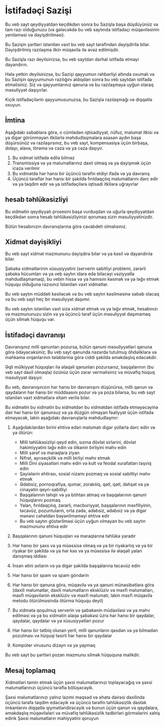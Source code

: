 # İstifadəçi Sazişi

Bu veb sayt qeydiyyatdan keçdikdən sonra bu Sazişlə başa düşdüyünüz və tam razı olduğunuzu (və gələcəkdə bu veb saytında istifadəçi müqaviləsinin yeniləməsi və dəyişdirilməsi).

Bu Sazişin şərtləri istənilən vaxt bu veb sayt tərəfindən dəyişdirilə bilər. Dəyişdirilmiş razılaşma ilkin müqavilə ilə əvəz edilmişdir.

Bu Sazişlə razı deyilsinizsə, bu veb saytdan dərhal istifadə etməyi dayandırın.

Hələ yetkin deyilsinizsə, bu Sazişi qəyyumun rəhbərliyi altında oxumalı və bu Sazişin qəyyumunun razılığını aldıqdan sonra bu veb saytdan istifadə etməlisiniz. Siz və qəyyumlarınız qanuna və bu razılaşmaya uyğun olaraq məsuliyyət daşıyırlar.

Kiçik istifadəçilərin qəyyumusunuzsa, bu Sazişlə razılaşmağı və diqqətlə oxuyun.

## İmtina

Aşağıdakı səbəblərə görə, o cümlədən iqtisadiyyat, nüfuz, məlumat itkisi və ya digər görünməyən itkilərlə məhdudlaşmalara əsasən aydın başa düşürsünüz və razılaşırsınız, bu veb sayt, kompensasiya üçün birbaşa, dolayı, əlavə, törəmə və cəza və ya cəza daşıyır.

1. Bu xidmət istifadə edilə bilməz
1. Transmissiya və ya məlumatlarınız daxil olmaq və ya dəyişmək üçün icazə verilmir
1. Bu xidmətdə hər hansı bir üçüncü tərəfin etdiyi ifadə və ya davranış
1. Üçüncü tərəflər hər hansı bir şəkildə fırıldaqçılıq məlumatlarını dərc edir və ya təqdim edir və ya istifadəçilərə iqtisadi itkilərə uğrayırlar

## hesab təhlükəsizliyi

Bu xidmətin qeydiyyatı prosesini başa vurduqdan və uğurla qeydiyyatdan keçdikdən sonra hesab təhlükəsizliyinizi qorumaq sizin məsuliyyətinizdir.

Bütün hesabınızın davranışlarına görə cavabdeh olmalısınız.

## Xidmət dəyişikliyi

Bu veb sayt xidmət məzmununu dəyişdirə bilər və ya kəsil və dayandırıla bilər.

Şəbəkə xidmətlərinin xüsusiyyətini (serverin sabitliyi problemi, zərərli şəbəkə hücumları və ya veb saytın idarə edə biləcəyi vəziyyətlə məhdudlaşmamaq), bu vebin hissə və ya hamısını kəsmək və ya ləğv etmək hüququ olduğuna razısınız İstənilən vaxt xidmətlər.

Bu veb saytın müddəti kəsiləcək və bu veb saytın kəsilməsinə səbəb olacaq və bu veb sayt heç bir məsuliyyət daşımır.

Bu veb saytın istənilən vaxt sizə xidmət etmək və ya ləğv etmək, hesabınızı və məzmununuzu sizin və ya üçüncü tərəf üçün məsuliyyət daşımamaq üçün silmək hüququ var.

## İstifadəçi davranışı

Davranışınız milli qanunları pozursa, bütün qanuni məsuliyyətləri qanuna görə ödəyəcəksiniz; Bu veb sayt qanunda nəzərdə tutulmuş öhdəliklərə və məhkəmə orqanlarının tələblərinə görə ciddi şəkildə əməkdaşlıq edəcəkdir.

Əqli mülkiyyət hüquqları ilə əlaqəli qanunları pozursanız, başqalarının (bu veb sayt daxil olmaqla) özünüz üçün zərər verməlisiniz və müvafiq hüquq məsuliyyət daşıyır.

Bu veb, davranışınızın hər hansı bir davranışını düşünürsə, milli qanun və qaydaların hər hansı bir müddəasını pozur və ya poza bilərsə, bu veb sayt istənilən vaxt xidmətlərə xitam verilə bilər.

Bu xidmətin bu xidmətin bu xidmətdən bu xidmətdən istifadə etməyəcəyinə dair hər hansı bir qanunsuz və ya düzgün olmayan fəaliyyət üçün istifadə etməyəcək, lakin aşağıdakı davranışlarla məhdudlaşmır:

1. Aşağıdakılardan birini ehtiva edən məlumatı digər yollarla dərc edin və ya ötürün:

   * Milli təhlükəsizliyi qeyd edin, sızma dövlət sirlərini, dövlət hakimiyyətini ləğv edin və ölkənin birliyini məhv edin
   * Milli şərəf və maraqlara ziyan
   * Nifrət, ayrıseçkilik və milli birliyi məhv etmək
   * Milli Dini siyasətləri məhv edin və kult və feodal xurafatları təşviq edin
   * Şayiələrin ehtirası, sosial nizamı pozmaq və sosial sabitliyi məhv etmək
   * Ədəbsiz, pornoqrafiya, qumar, zorakılıq, qətl, qətl, dəhşət və ya cinayətin qeyri-sabitliyi
   * Başqalarının təhqir və ya böhtan atmaq və başqalarının qanuni hüquqlarını pozmaq
   * Yalan, fırıldaqçılıq, zərərli, məcburiyyət, başqalarının məxfiliyinin, təcavüz, pozuntuların, orta zədə, ədəbsiz, ədəbsiz və ya digər mənəvi cəhətdən bəyənilməməyi ehtiva edir
   * Bu veb saytın göstərilməsi üçün uyğun olmayan bu veb saytın məzmununu ehtiva edir

1. Başqalarının qanuni hüquqları və maraqlarına təhlükə yaradır
1. Hər hansı bir şəxs və ya müəssisə olmaq və ya bir riyakarlıq və ya bir riyakar bir şəkildə və ya hər kəs və ya müəssisə ilə əlaqəli yalan danışmaq iddiası
1. İnsan ətini axtarın və ya digər şəkildə başqalarına təcavüz edin
1. Hər hansı bir spam və spam göndərin
1. Hər hansı bir qanuna görə, müqavilə və ya qanuni münasibətlərə görə (daxili məlumatlar, daxili məlumatların eksklüziv və məxfi məlumatları, məxfi müqavilənin eksklüziv və məxfi məlumatı, lakin məxfi müqavilə metodu ötürülməsində ötürmə hüququ deyil)
1. Bu xidmətə qoşulmuş serverin və şəbəkənin müdaxiləsi və ya məhv edilməsi və ya bu xidmətin əlaqə şəbəkəsi üzrə hər hansı bir qaydalar, qaydalar, qaydalar və ya xüsusiyyətləri pozur
1. Hər hansı bir tətbiq olunan yerli, milli qanunların qəsdən və ya bilmədən pozulması və hüquqi təsirli hər hansı bir qaydalar
1. Kompüter virusunu dizayn və ya yaymaq

Bu veb sayt bu şərtləri pozan məzmunu silmək hüququna malikdir.

## Mesaj toplamaq

Xidmətləri təmin etmək üçün şəxsi məlumatlarınızı toplayacağıq və şəxsi məlumatlarınızı üçüncü tərəflə bölüşəcəyik.

Şəxsi məlumatlarınızı yalnız lazımi məqsəd və əhatə dairəsi daxilində üçüncü tərəfə təqdim edəcəyik və üçüncü tərəfin təhlükəsizlik dəstək imkanlarını diqqətlə qiymətləndirəcəyik və bunun üçün qanun və qaydalara, əməkdaşlıq müqavilələri və müvafiq təhlükəsizlik tədbirləri görmələrini xahiş edirik Şəxsi məlumatların mahiyyətini qoruyun